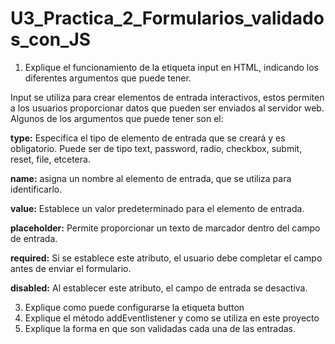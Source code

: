 # U3_Practica_2_Formularios_validados_con_JS

1. Explique el funcionamiento de la etiqueta input en HTML, indicando los diferentes argumentos que puede tener.

Input se utiliza para crear elementos de entrada interactivos, estos permiten a los usuarios proporcionar datos que pueden ser enviados al servidor web.
Algunos de los argumentos que puede tener son el:

**type:** Especifica el tipo de elemento de entrada que se creará y es obligatorio. Puede ser de tipo text, password, radio, checkbox, submit, reset, file, etcetera.

**name:** asigna un nombre al elemento de entrada, que se utiliza para identificarlo.

**value:** Establece un valor predeterminado para el elemento de entrada.

**placeholder:** Permite proporcionar un texto de marcador dentro del campo de entrada.

**required:** Si se establece este atributo, el usuario debe completar el campo antes de enviar el formulario.

**disabled:** Al establecer este atributo, el campo de entrada se desactiva.


3. Explique como puede configurarse la etiqueta button
4. Explique el método addEventlistener y como se utiliza en este proyecto
5. Explique la forma en que son validadas cada una de las entradas.
